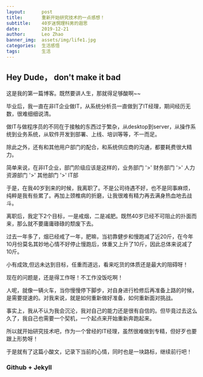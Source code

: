 ```yaml
---
layout:      post                   
title:       重新开始研究技术的一点感想！ 
subtitle:    40岁迷惘理科男的遐思  
date:        2019-12-21 
author:      Leo Zhao 
banner_img:  assets/img/life1.jpg
categories:  生活感悟 
tags:        生活
---
```


## Hey Dude， don't make it bad

这是我的第一篇博客。既然要讲人生，那就得足够酸啊~~ 

毕业后，我一直在非IT企业做IT，从系统分析员一直做到了IT经理，期间经历无数，很难细细说清。

做IT与做程序员的不同在于接触的东西过于繁杂，从desktop到server，从操作系统到业务系统，从软件开发到部署、上线、培训等等，不一而足。

除此之外，还有和其他用户部门的配合，和系统供应商的沟通，都要耗费很大精力。

简单来说，在非IT企业，部门阶级应该是这样的，业务部门 '>' 财务部门 '>' 人力资源部门 '>' 其他部门 '>' IT部


于是，在我40岁到来的时候，我离职了。不是公司待遇不好，也不是同事麻烦，纯粹是我有些累了。再加上颈椎病的折磨，让我很难有精力再去满身热血地去战斗。

离职后，我定下2个目标，一是戒烟，二是减肥。既然40岁已经不可阻止的扑面而来，那么就不要庸庸碌碌的颓废下去。

过去一年多了，烟已经戒了一年，肥嘛，当初靠健步和慢跑减了近20斤，在今年10月份莫名其妙地心情不好停止慢跑后，体重又上升了10斤，因此总体来说减了10斤。

小有成效,但远未达到目标，任重而道远，看来吃货的体质还是最大的阻碍呀！


现在的问题是，还是得工作呀！不工作没饭吃啊！

人呢，就像一辆火车，当你慢慢停下脚步，对自身进行检修后再准备上路的时候，是需要提速的。对我来说，就是如何重新做好准备，如何重新面对挑战。

事实上，我从不认为我会沉沦，我对自己的能力还是很有自信的。但毕竟过去这么久了，我自己也需要一个契机，一个起点来开始重新奔跑起来。

所以就开始研究技术吧，作为一个曾经的IT经理，虽然很难做到专精，但好歹也要跟上形势呀！

于是就有了这篇小酸文，记录下当前的心情，同时也是一块路标，继续前行吧！


### Github + Jekyll







